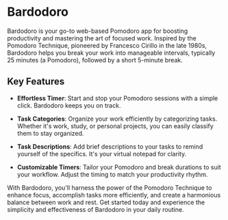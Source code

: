 # Bardodoro

Bardodoro is your go-to web-based Pomodoro app for boosting productivity and mastering the art of focused work. Inspired by the Pomodoro Technique, pioneered by Francesco Cirillo in the late 1980s, Bardodoro helps you break your work into manageable intervals, typically 25 minutes (a Pomodoro), followed by a short 5-minute break.

[](https://github.com/ajcastanedag/PomodoroApp/blob/main/Capture.png?raw=true)

## Key Features

- **Effortless Timer**: Start and stop your Pomodoro sessions with a simple click. Bardodoro keeps you on track.

- **Task Categories**: Organize your work efficiently by categorizing tasks. Whether it's work, study, or personal projects, you can easily classify them to stay organized.

- **Task Descriptions**: Add brief descriptions to your tasks to remind yourself of the specifics. It's your virtual notepad for clarity.

- **Customizable Timers**: Tailor your Pomodoro and break durations to suit your workflow. Adjust the timing to match your productivity rhythm.

With Bardodoro, you'll harness the power of the Pomodoro Technique to enhance focus, accomplish tasks more efficiently, and create a harmonious balance between work and rest. Get started today and experience the simplicity and effectiveness of Bardodoro in your daily routine.

